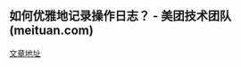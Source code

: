 ## 如何优雅地记录操作日志？ - 美团技术团队 (meituan.com)

[文章地址](https://tech.meituan.com/2021/09/16/operational-logbook.html)